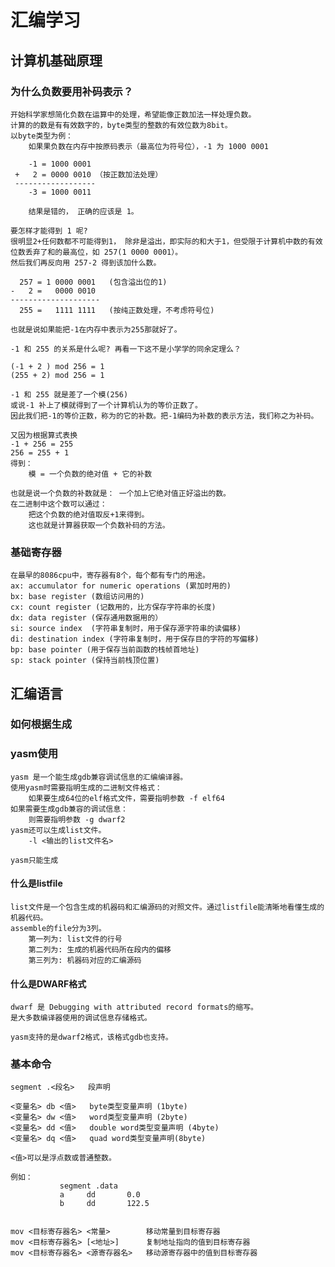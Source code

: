 # 汇编学习

## 计算机基础原理

### 为什么负数要用补码表示？

	开始科学家想简化负数在运算中的处理，希望能像正数加法一样处理负数。
	计算的的数是有有效数字的，byte类型的整数的有效位数为8bit。
	以byte类型为例：
		如果果负数在内存中按原码表示（最高位为符号位），-1 为 1000 0001
		
		-1 = 1000 0001
	 +   2 = 0000 0010 （按正数加法处理）
	 ------------------
	    -3 = 1000 0011 
		
		结果是错的， 正确的应该是 1。
		
	要怎样才能得到 1 呢?
	很明显2+任何数都不可能得到1， 除非是溢出，即实际的和大于1，但受限于计算机中数的有效位数丢弃了和的最高位，如 257(1 0000 0001）。
    然后我们再反向用 257-2 得到该加什么数。
	
      257 = 1 0000 0001   (包含溢出位的1)
	-   2 =   0000 0010
	--------------------
      255 =   1111 1111   (按纯正数处理，不考虑符号位)
	 
	也就是说如果能把-1在内存中表示为255那就好了。
	
	-1 和 255 的关系是什么呢? 再看一下这不是小学学的同余定理么？
	
	(-1 + 2 ) mod 256 = 1
	(255 + 2) mod 256 = 1
	
	-1 和 255 就是差了一个模(256) 
	或说-1 补上了模就得到了一个计算机认为的等价正数了。
	因此我们把-1的等价正数，称为的它的补数。把-1编码为补数的表示方法，我们称之为补码。
	
	又因为根据算式表换
	-1 + 256 = 255
	256 = 255 + 1
	得到：
	    模 = 一个负数的绝对值 + 它的补数
	
	也就是说一个负数的补数就是： 一个加上它绝对值正好溢出的数。
	在二进制中这个数可以通过：
	    把这个负数的绝对值取反+1来得到。
		这也就是计算器获取一个负数补码的方法。
	    
### 基础寄存器
	
	在最早的8086cpu中，寄存器有8个，每个都有专门的用途。
	ax: accumulator for numeric operations (累加时用的)
	bx: base register (数组访问用的)
	cx: count register (记数用的，比方保存字符串的长度)
	dx: data register (保存通用数据用的）
	si: source index  (字符串复制时，用于保存源字符串的读偏移)
	di: destination index (字符串复制时，用于保存目的字符的写偏移)
	bp: base pointer (用于保存当前函数的栈帧首地址)
	sp: stack pointer (保持当前栈顶位置)
	
## 汇编语言

### 如何根据生成

### yasm使用

	yasm 是一个能生成gdb兼容调试信息的汇编编译器。
	使用yasm时需要指明生成的二进制文件格式：
		如果要生成64位的elf格式文件，需要指明参数 -f elf64
	如果需要生成gdb兼容的调试信息：
		则需要指明参数 -g dwarf2
	yasm还可以生成list文件。
		-l <输出的list文件名>
	
	yasm只能生成
#### 什么是listfile
	list文件是一个包含生成的机器码和汇编源码的对照文件。通过listfile能清晰地看懂生成的机器代码。
	assemble的file分为3列。　
		第一列为: list文件的行号
		第二列为: 生成的机器代码所在段内的偏移
		第三列为: 机器码对应的汇编源码
		
#### 什么是DWARF格式

	dwarf 是 Debugging with attributed record formats的缩写。
	是大多数编译器使用的调试信息存储格式。
	
	yasm支持的是dwarf2格式，该格式gdb也支持。
	

### 基本命令

	segment .<段名>   段声明
	
	<变量名> db <值>   byte类型变量声明 (1byte)
	<变量名> dw <值>   word类型变量声明 (2byte)
	<变量名> dd <值>   double word类型变量声明 (4byte)
	<变量名> dq <值>   quad word类型变量声明(8byte)
	
	<值>可以是浮点数或普通整数。
	
	例如：
	           segment .data
	           a     dd       0.0
			   b     dd       122.5
			   

	mov <目标寄存器名> <常量>        移动常量到目标寄存器
	mov <目标寄存器名> [<地址>]      复制地址指向的值到目标寄存器
	mov <目标寄存器名> <源寄存器名>   移动源寄存器中的值到目标寄存器
	
	
    
	
	
	
